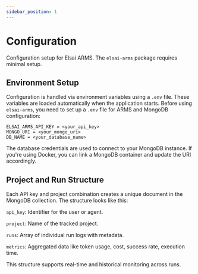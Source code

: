 ```yaml
---
sidebar_position: 1
---
```


# Configuration

Configuration setup for Elsai ARMS. The `elsai-arms` package requires minimal setup. 

## Environment Setup
Configuration is handled via environment variables using a `.env` file. These variables are loaded automatically when the application starts.
Before using `elsai-arms`, you need to set up a `.env` file for ARMS and MongoDB configuration:

```env
ELSAI_ARMS_API_KEY = <your_api_key>
MONGO_URI = <your_mongo_uri>
DB_NAME = <your_database_name>
``` 

The database credentials are used to connect to your MongoDB instance. If you're using Docker, you can link a MongoDB container and update the URI accordingly.

## Project and Run Structure
Each API key and project combination creates a unique document in the MongoDB collection. The structure looks like this:

`api_key`: Identifier for the user or agent.

`project`: Name of the tracked project.

`runs`: Array of individual run logs with metadata.

`metrics`: Aggregated data like token usage, cost, success rate, execution time.

This structure supports real-time and historical monitoring across runs.